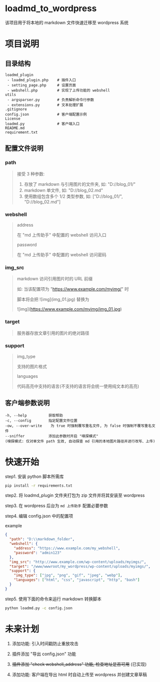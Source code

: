 # loadmd_to_wordpress

该项目用于将本地的 markdown 文件快速迁移至 wordpress 系统

# 项目说明

## 目录结构

```
loadmd_plugin
 - loadmd_plugin.php    # 插件入口
 - setting_page.php     # 设置页面
 - webshell.php         # 实现了上传功能的 webshell
utils
 - argsparser.py        # 负责解析命令行参数
 - extensions.py        # 文本处理扩展
.gitignore
config.json             # 客户端配置示例
License
loadmd.py               # 客户端入口
README.md
requirement.txt
```

## 配置文件说明

### path

> 接受 3 种参数:
>
> 1.  存放了 markdown 与引用图片的文件夹, 如: "D://blog_01/"
> 2.  markdown 单文件, 如: "D://blog_02.md"
> 3.  使用数组包含多个 1/2 类型参数, 如: ["D://blog_01/", "D://blog_02.md"]

### webshell

> address
>
> 在 "md 上传助手" 中配置的 webshell 访问入口
>
> password
>
> 在 "md 上传助手" 中配置的 webshell 访问密码

### img_src

> markdown 访问引用图片时的 URL 前缀
>
> 如: 当该配置项为 "https://www.example.com/myimg/" 时
>
> 脚本将会把 !\[img](img_01.jpg) 替换为
>
> !\[img](https://www.example.com/myimg/img_01.jpg)

### target

> 服务器存放文章引用的图片的绝对路径

### support

> img_type
>
> 支持的图片格式
>
> languages
>
> 代码高亮中支持的语言(不支持的语言将会统一使用纯文本的高亮)

## 客户端参数说明

```
-h, --help          获取帮助
-c, --config        指定配置文件位置
-ow, --over-write    为 true 时强制覆写重名文件, 为 false 时强制不覆写重名文件
--sniffer           添加此参数时开启 "嗅探模式"
(嗅探模式: 仅对单文件 path 生效, 自动探查 md 引用的本地图片路径并进行改写、上传)
```

# 快速开始

step1. 安装 python 脚本所需库

```sh
pip install -r requirements.txt
```

step2. 将 loadmd_plugin 文件夹打包为 zip 文件并将其安装至 wordpress

step3. 在 wordpress 后台为 `md 上传助手` 配置必要参数

step4. 编辑 config.json 中的配置项

example

```json
{
  "path": "D:\\markdown_folder",
  "webshell": {
    "address": "https://www.example.com/my_webshell",
    "password": "admin123"
  },
  "img_src": "http://www.example.com/wp-content/uploads/myimgs/",
  "target": "/www/wwwroot/my_wordpress/wp-content/uploads/myimgs/",
  "support": {
    "img_type": ["jpg", "png", "gif", "jpeg", "webp"],
    "languages": ["html", "css", "javascript", "http", "bash"]
  }
}
```

step5. 使用下面的命令来运行 markdown 转换脚本

```sh
python loadmd.py -c config.json
```

# 未来计划

1. 添加功能: 引入时间戳防止重放攻击

2. 插件添加 "导出 config.json" 功能

3. ~~插件添加 "check webshell_address" 功能, 检查地址是否可用~~ (已实现)

4. 添加功能: 客户端在导出 html 时自动上传至 wordpress 并创建文章草稿

